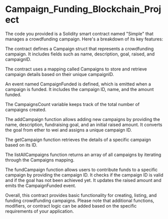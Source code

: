 ﻿# Campaign_Funding_Blockchain_Project


The code you provided is a Solidity smart contract named "Simple" that manages a crowdfunding campaign. Here's a breakdown of its key features:

The contract defines a Campaign struct that represents a crowdfunding campaign. It includes fields such as name, description, goal, raised, and campaignID.

The contract uses a mapping called Campaigns to store and retrieve campaign details based on their unique campaignID.

An event named CampaignFunded is defined, which is emitted when a campaign is funded. It includes the campaign ID, name, and the amount funded.

The CampaignsCount variable keeps track of the total number of campaigns created.

The addCampaign function allows adding new campaigns by providing the name, description, fundraising goal, and an initial raised amount. It converts the goal from ether to wei and assigns a unique campaign ID.

The getCampaign function retrieves the details of a specific campaign based on its ID.

The listAllCampaigns function returns an array of all campaigns by iterating through the Campaigns mapping.

The fundCampaign function allows users to contribute funds to a specific campaign by providing the campaign ID. It checks if the campaign ID is valid and if the goal has not been achieved yet. It updates the raised amount and emits the CampaignFunded event.

Overall, this contract provides basic functionality for creating, listing, and funding crowdfunding campaigns. Please note that additional functions, modifiers, or contract logic can be added based on the specific requirements of your application.
